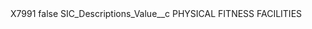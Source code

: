 <?xml version="1.0" encoding="UTF-8"?>
<CustomMetadata xmlns="http://soap.sforce.com/2006/04/metadata" xmlns:xsi="http://www.w3.org/2001/XMLSchema-instance" xmlns:xsd="http://www.w3.org/2001/XMLSchema">
    <label>X7991</label>
    <protected>false</protected>
    <values>
        <field>SIC_Descriptions_Value__c</field>
        <value xsi:type="xsd:string">PHYSICAL FITNESS FACILITIES</value>
    </values>
</CustomMetadata>
